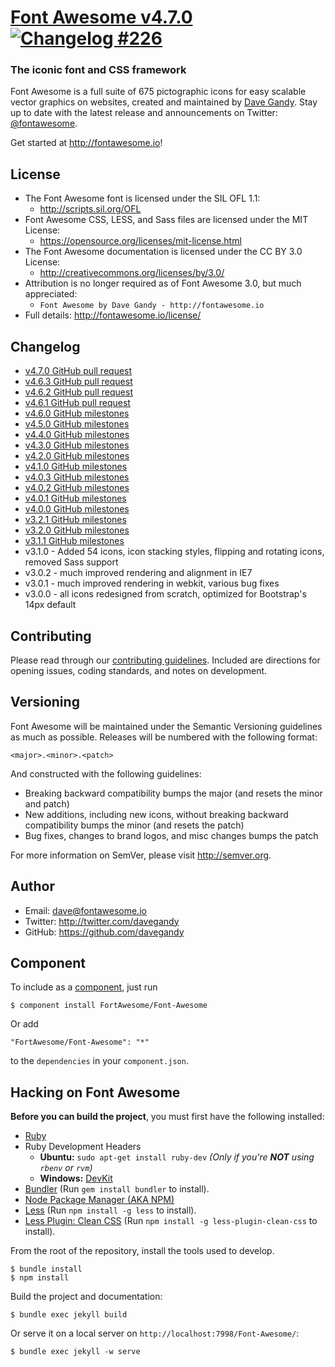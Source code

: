 # [Font Awesome v4.7.0](http://fontawesome.io) [![Changelog #226](https://img.shields.io/badge/changelog-%23226-9E978E.svg)](https://changelog.com/podcast/226)
### The iconic font and CSS framework

Font Awesome is a full suite of 675 pictographic icons for easy scalable vector graphics on websites,
created and maintained by [Dave Gandy](https://twitter.com/davegandy).
Stay up to date with the latest release and announcements on Twitter:
[@fontawesome](http://twitter.com/fontawesome).

Get started at <http://fontawesome.io>!

## License
- The Font Awesome font is licensed under the SIL OFL 1.1:
  - http://scripts.sil.org/OFL
- Font Awesome CSS, LESS, and Sass files are licensed under the MIT License:
  - https://opensource.org/licenses/mit-license.html
- The Font Awesome documentation is licensed under the CC BY 3.0 License:
  - http://creativecommons.org/licenses/by/3.0/
- Attribution is no longer required as of Font Awesome 3.0, but much appreciated:
  - `Font Awesome by Dave Gandy - http://fontawesome.io`
- Full details: http://fontawesome.io/license/

## Changelog
- [v4.7.0 GitHub pull request](https://github.com/FortAwesome/Font-Awesome/pull/10012)
- [v4.6.3 GitHub pull request](https://github.com/FortAwesome/Font-Awesome/pull/9189)
- [v4.6.2 GitHub pull request](https://github.com/FortAwesome/Font-Awesome/pull/9117)
- [v4.6.1 GitHub pull request](https://github.com/FortAwesome/Font-Awesome/pull/8962)
- [v4.6.0 GitHub milestones](https://github.com/FortAwesome/Font-Awesome/issues?q=milestone%3A4.6.0+is%3Aclosed)
- [v4.5.0 GitHub milestones](https://github.com/FortAwesome/Font-Awesome/issues?q=milestone%3A4.5.0+is%3Aclosed)
- [v4.4.0 GitHub milestones](https://github.com/FortAwesome/Font-Awesome/issues?q=milestone%3A4.4.0+is%3Aclosed)
- [v4.3.0 GitHub milestones](https://github.com/FortAwesome/Font-Awesome/issues?q=milestone%3A4.3.0+is%3Aclosed)
- [v4.2.0 GitHub milestones](https://github.com/FortAwesome/Font-Awesome/issues?milestone=12&page=1&state=closed)
- [v4.1.0 GitHub milestones](https://github.com/FortAwesome/Font-Awesome/issues?milestone=6&page=1&state=closed)
- [v4.0.3 GitHub milestones](https://github.com/FortAwesome/Font-Awesome/issues?milestone=9&page=1&state=closed)
- [v4.0.2 GitHub milestones](https://github.com/FortAwesome/Font-Awesome/issues?milestone=8&page=1&state=closed)
- [v4.0.1 GitHub milestones](https://github.com/FortAwesome/Font-Awesome/issues?milestone=7&page=1&state=closed)
- [v4.0.0 GitHub milestones](https://github.com/FortAwesome/Font-Awesome/issues?milestone=2&page=1&state=closed)
- [v3.2.1 GitHub milestones](https://github.com/FortAwesome/Font-Awesome/issues?milestone=5&page=1&state=closed)
- [v3.2.0 GitHub milestones](https://github.com/FortAwesome/Font-Awesome/issues?milestone=3&page=1&state=closed)
- [v3.1.1 GitHub milestones](https://github.com/FortAwesome/Font-Awesome/issues?milestone=4&page=1&state=closed)
- v3.1.0 - Added 54 icons, icon stacking styles, flipping and rotating icons, removed Sass support
- v3.0.2 - much improved rendering and alignment in IE7
- v3.0.1 - much improved rendering in webkit, various bug fixes
- v3.0.0 - all icons redesigned from scratch, optimized for Bootstrap's 14px default

## Contributing

Please read through our [contributing guidelines](https://github.com/FortAwesome/Font-Awesome/blob/master/CONTRIBUTING.md).
Included are directions for opening issues, coding standards, and notes on development.

## Versioning

Font Awesome will be maintained under the Semantic Versioning guidelines as much as possible. Releases will be numbered
with the following format:

`<major>.<minor>.<patch>`

And constructed with the following guidelines:

* Breaking backward compatibility bumps the major (and resets the minor and patch)
* New additions, including new icons, without breaking backward compatibility bumps the minor (and resets the patch)
* Bug fixes, changes to brand logos, and misc changes bumps the patch

For more information on SemVer, please visit http://semver.org.

## Author
- Email: dave@fontawesome.io
- Twitter: http://twitter.com/davegandy
- GitHub: https://github.com/davegandy

## Component
To include as a [component](https://github.com/componentjs/component), just run

    $ component install FortAwesome/Font-Awesome

Or add

    "FortAwesome/Font-Awesome": "*"

to the `dependencies` in your `component.json`.

## Hacking on Font Awesome

**Before you can build the project**, you must first have the following installed:

- [Ruby](https://www.ruby-lang.org/en/)
- Ruby Development Headers
  - **Ubuntu:** `sudo apt-get install ruby-dev` *(Only if you're __NOT__ using `rbenv` or `rvm`)*
  - **Windows:** [DevKit](http://rubyinstaller.org/)
- [Bundler](http://bundler.io/) (Run `gem install bundler` to install).
- [Node Package Manager (AKA NPM)](https://docs.npmjs.com/getting-started/installing-node)
- [Less](http://lesscss.org/) (Run `npm install -g less` to install).
- [Less Plugin: Clean CSS](https://github.com/less/less-plugin-clean-css) (Run `npm install -g less-plugin-clean-css` to install).

From the root of the repository, install the tools used to develop.

    $ bundle install
    $ npm install

Build the project and documentation:

    $ bundle exec jekyll build

Or serve it on a local server on `http://localhost:7998/Font-Awesome/`:

    $ bundle exec jekyll -w serve
